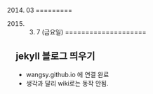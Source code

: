 2014. 03
=========

2014. 3. 7 (금요일)
====================

jekyll 블로그 띄우기
-----------

* wangsy.github.io 에 연결 완료
* 생각과 달리 wiki로는 동작 안됨.